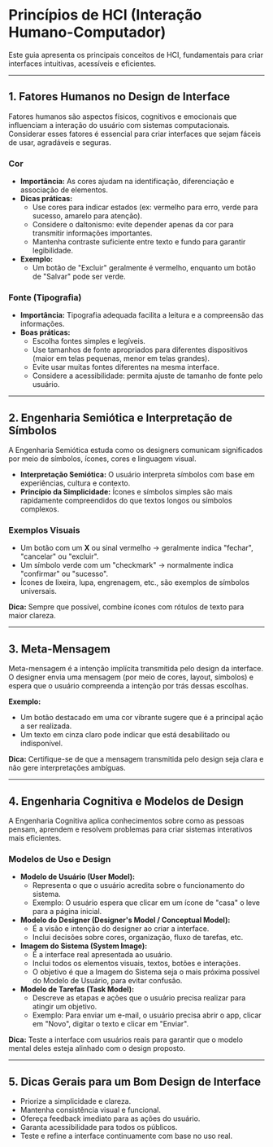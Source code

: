 

# Princípios de HCI (Interação Humano-Computador)

Este guia apresenta os principais conceitos de HCI, fundamentais para criar interfaces intuitivas, acessíveis e eficientes.

---

## 1. Fatores Humanos no Design de Interface

Fatores humanos são aspectos físicos, cognitivos e emocionais que influenciam a interação do usuário com sistemas computacionais. Considerar esses fatores é essencial para criar interfaces que sejam fáceis de usar, agradáveis e seguras.

### Cor
- **Importância:** As cores ajudam na identificação, diferenciação e associação de elementos.
- **Dicas práticas:**
	- Use cores para indicar estados (ex: vermelho para erro, verde para sucesso, amarelo para atenção).
	- Considere o daltonismo: evite depender apenas da cor para transmitir informações importantes.
	- Mantenha contraste suficiente entre texto e fundo para garantir legibilidade.
- **Exemplo:**
	- Um botão de "Excluir" geralmente é vermelho, enquanto um botão de "Salvar" pode ser verde.

### Fonte (Tipografia)
- **Importância:** Tipografia adequada facilita a leitura e a compreensão das informações.
- **Boas práticas:**
	- Escolha fontes simples e legíveis.
	- Use tamanhos de fonte apropriados para diferentes dispositivos (maior em telas pequenas, menor em telas grandes).
	- Evite usar muitas fontes diferentes na mesma interface.
	- Considere a acessibilidade: permita ajuste de tamanho de fonte pelo usuário.

---

## 2. Engenharia Semiótica e Interpretação de Símbolos

A Engenharia Semiótica estuda como os designers comunicam significados por meio de símbolos, ícones, cores e linguagem visual.

- **Interpretação Semiótica:** O usuário interpreta símbolos com base em experiências, cultura e contexto.
- **Princípio da Simplicidade:** Ícones e símbolos simples são mais rapidamente compreendidos do que textos longos ou símbolos complexos.

### Exemplos Visuais
- Um botão com um **X** ou sinal vermelho → geralmente indica "fechar", "cancelar" ou "excluir".
- Um símbolo verde com um "checkmark" → normalmente indica "confirmar" ou "sucesso".
- Ícones de lixeira, lupa, engrenagem, etc., são exemplos de símbolos universais.

**Dica:** Sempre que possível, combine ícones com rótulos de texto para maior clareza.

---

## 3. Meta-Mensagem

Meta-mensagem é a intenção implícita transmitida pelo design da interface. O designer envia uma mensagem (por meio de cores, layout, símbolos) e espera que o usuário compreenda a intenção por trás dessas escolhas.

**Exemplo:**
- Um botão destacado em uma cor vibrante sugere que é a principal ação a ser realizada.
- Um texto em cinza claro pode indicar que está desabilitado ou indisponível.

**Dica:** Certifique-se de que a mensagem transmitida pelo design seja clara e não gere interpretações ambíguas.

---

## 4. Engenharia Cognitiva e Modelos de Design

A Engenharia Cognitiva aplica conhecimentos sobre como as pessoas pensam, aprendem e resolvem problemas para criar sistemas interativos mais eficientes.

### Modelos de Uso e Design

- **Modelo de Usuário (User Model):**
	- Representa o que o usuário acredita sobre o funcionamento do sistema.
	- Exemplo: O usuário espera que clicar em um ícone de "casa" o leve para a página inicial.
- **Modelo do Designer (Designer's Model / Conceptual Model):**
	- É a visão e intenção do designer ao criar a interface.
	- Inclui decisões sobre cores, organização, fluxo de tarefas, etc.
- **Imagem do Sistema (System Image):**
	- É a interface real apresentada ao usuário.
	- Inclui todos os elementos visuais, textos, botões e interações.
	- O objetivo é que a Imagem do Sistema seja o mais próxima possível do Modelo de Usuário, para evitar confusão.
- **Modelo de Tarefas (Task Model):**
	- Descreve as etapas e ações que o usuário precisa realizar para atingir um objetivo.
	- Exemplo: Para enviar um e-mail, o usuário precisa abrir o app, clicar em "Novo", digitar o texto e clicar em "Enviar".

**Dica:** Teste a interface com usuários reais para garantir que o modelo mental deles esteja alinhado com o design proposto.

---

## 5. Dicas Gerais para um Bom Design de Interface

- Priorize a simplicidade e clareza.
- Mantenha consistência visual e funcional.
- Ofereça feedback imediato para as ações do usuário.
- Garanta acessibilidade para todos os públicos.
- Teste e refine a interface continuamente com base no uso real.
